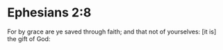 # Ephesians 2:8

For by grace are ye saved through faith; and that not of yourselves: [it is] the gift of God: